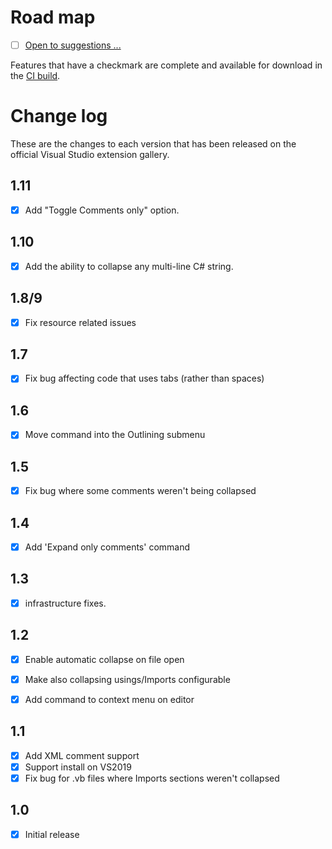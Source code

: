 # Road map

- [ ] [Open to suggestions ...](https://github.com/mrlacey/CollapseComments/issues/new)

Features that have a checkmark are complete and available for
download in the
[CI build](http://vsixgallery.com/extension/CollapseComments.a1dfaad6-6e8d-420a-807b-ebbbc0e7a6bf/).

# Change log

These are the changes to each version that has been released
on the official Visual Studio extension gallery.

## 1.11

- [x] Add "Toggle Comments only" option.

## 1.10

- [x] Add the ability to collapse any multi-line C# string.

## 1.8/9

- [x] Fix resource related issues

## 1.7

- [x] Fix bug affecting code that uses tabs (rather than spaces)

## 1.6

- [x] Move command into the Outlining submenu

## 1.5

- [x] Fix bug where some comments weren't being collapsed

## 1.4

- [x] Add 'Expand only comments' command

## 1.3

- [x] infrastructure fixes.

## 1.2

- [x] Enable automatic collapse on file open
- [x] Make also collapsing usings/Imports configurable
- [x] Add command to context menu on editor


## 1.1

- [x] Add XML comment support
- [x] Support install on VS2019
- [x] Fix bug for .vb files where Imports sections weren't collapsed

## 1.0

- [x] Initial release
